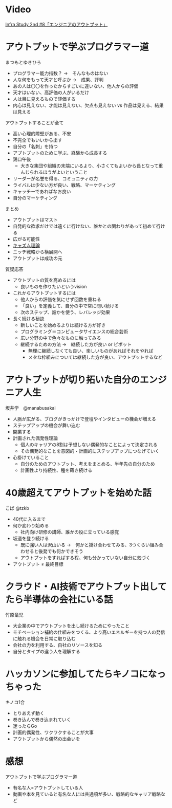 # Video
[Infra Study 2nd #8「エンジニアのアウトプット」](https://www.youtube.com/watch?v=EHb7bY1h7wM)

# アウトプットで学ぶプログラマー道
まつもとゆきひろ
- プログラマー能力指数？ →　そんなものはない
- 人な何をもって天才と呼ぶか →　成果、評判
- あの人は〇〇を作ったからすごいに違いない、他人からの評価
- 天才はいない、高評価の人がいるだけ
- 人は目に見えるもので評価する
- 内心は見えない、才能は見えない、欠点も見えない vs 作品は見える、結果は見える

アウトプットすることが全て
- 高い心理的障壁がある、不安
- 不完全でもいいから出す
- 自分の「名刺」を持つ
- アプトプットのために学ぶ、経験から成長する
- 鶏口午後
    - 大きな集団や組織の末端にいるより、小さくてもよいから長となって重んじられるほうがよいということ
- リーダーが名誉を得る、コミュニティの力
- ライバルは少ない方が良い、戦略、マーケティング
- キャッチーであればなお良い
- 自分のマーケティング

まとめ
- アウトプットはマスト
- 自発的な欲求だけでは遠くに行けない、誰かとの関わりがあって初めて行ける
- 広がる可能性
- [キャズム理論](https://www.onemarketing.jp/lab/btob-marketing/chasm_199)
- ニッチ戦略から横展開へ
- アウトプットは成功の元

質疑応答
- アウトプットの質を高めるには
    - 良いものを作りたいというvision
- これからアウトプットするには
    - 他人からの評価を気にせず回数を重ねる
    - 「良い」を定義して、自分の中で常に問い続ける
    - 次のステップ、誰かを使う、レバレッジ効果
- 長く続ける秘訣
    - 新しいことを始めるよりは続ける方が好き
    - プログラミング＝コンピュータサイエンスの総合芸術
    - 広い分野の中で色々なものに触ってみる
    - 継続するための方法 →　継続した方が良い or ピボット
        - 無理に継続しなくても良い、楽しいものがあればそれをやれば
        - メタな枠組みについては継続した方が良い、アウトプットするなど

# アウトプットが切り拓いた自分のエンジニア人生
坂井学　@manabusakai
- 人脈が広がる、ブログがきっかけで登壇やインタビューの機会が増える
- ステップアップの機会が舞い込む
- 開業する
- 計画された偶発性理論
    - 個人のキャリアの8割は予想しない偶発的なことによって決定される
    - その偶発的なことを意図的・計画的にステップアップにつなげていく
- 心掛けていること
    - 自分のためのアウトプット、考えをまとめる、半年先の自分のため
    - 計画性より持続性、種を蒔き続ける

# 40歳超えてアウトプットを始めた話
こば @tzkb
- 40代に入るまで
- 何か変わり始める
    - 社内向け研修の講師、誰かの役に立っている感覚
- 坂道を登り続ける
    - 既に強い人は沢山いる →　何かと掛け合わせてみる、3つくらい組み合わせると後発でも何かできそう
    - アウトプットをすればする程、何も分かっていない自分に気づく
- アウトプット ≠ 最終目標

# クラウド・AI技術でアウトプット出してたら半導体の会社にいる話
竹原竜児
- 大企業の中でアウトプットを出し続けるためにやったこと
- モチベーション補給の仕組みをつくる、より高いエネルギーを持つ人の発信に触れる機会を日常に取り込む
- 会社の力を利用する、自社のリソースを知る
- 自分とタイプの違う人を理解する

# ハッカソンに参加してたらキノコになっちゃった
キノコ1合
- とりあえず動く
- 巻き込んで巻き込まれていく
- 迷ったらGo
- 計画的偶発性、ワクワクすることが大事
- アウトプットから偶然の出会いを

# 感想
アウトプットで学ぶプログラマー道
- 有名な人=アウトプットしている人
- 動画や本を見ていると有名な人には共通項が多い、戦略的なキャリア戦略など

